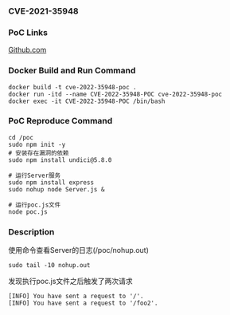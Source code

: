### CVE-2021-35948

### PoC Links 
[Github.com](https://github.com/nodejs/undici/security/advisories/GHSA-f772-66g8-q5h3)

### Docker Build and Run Command
```shell
docker build -t cve-2022-35948-poc .
docker run -itd --name CVE-2022-35948-POC cve-2022-35948-poc
docker exec -it CVE-2022-35948-POC /bin/bash
```

### PoC Reproduce Command
```shell
cd /poc
sudo npm init -y
# 安装存在漏洞的依赖
sudo npm install undici@5.8.0

# 运行Server服务
sudo npm install express
sudo nohup node Server.js &

# 运行poc.js文件
node poc.js
```

### Description
使用命令查看Server的日志(/poc/nohup.out)
```shell
sudo tail -10 nohup.out
```
发现执行poc.js文件之后触发了两次请求
```shell
[INFO] You have sent a request to '/'.
[INFO] You have sent a request to '/foo2'.
```




